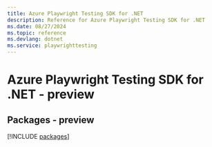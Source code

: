 ```yaml
---
title: Azure Playwright Testing SDK for .NET
description: Reference for Azure Playwright Testing SDK for .NET
ms.date: 08/27/2024
ms.topic: reference
ms.devlang: dotnet
ms.service: playwrighttesting
---
```

# Azure Playwright Testing SDK for .NET - preview
## Packages - preview
[!INCLUDE [packages](playwright-testing-index.md)]